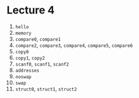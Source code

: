 # Lecture 4

1. `hello`
1. `memory`
1. `compare0`, `compare1`
1. `compare2`, `compare3`, `compare4`, `compare5`, `compare6`
1. `copy0`
1. `copy1`, `copy2`
1. `scanf0`, `scanf1`, `scanf2`
1. `addresses`
1. `noswap`
1. `swap`
1. `struct0`, `struct1`, `struct2`
